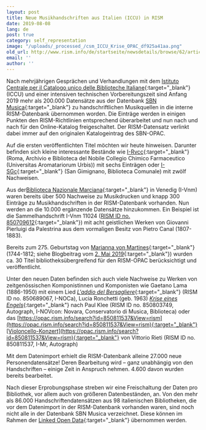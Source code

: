```yaml
---
layout: post
title: Neue Musikhandschriften aus Italien (ICCU) in RISM
date: 2019-08-08
lang: de
post: true
category: self_representation
image: "/uploads/_processed_/csm_ICCU_Krise_OPAC_df925a41aa.png"
old_url: http://www.rism.info/de/startseite/newsdetails/browse/62/article/64/new-music-manuscripts-from-italy-iccu-in-rism.html
email: ''
author: ''
---
```



Nach mehrjährigen Gesprächen und Verhandlungen mit dem [Istituto Centrale per il Catalogo unico delle Biblioteche Italiane](https://www.iccu.sbn.it/it/){:target="_blank"} (ICCU) und einer intensiven technischen Vorbereitungszeit sind Anfang 2019 mehr als 200.000 Datensätze aus der Datenbank [SBN Musica](https://opac.sbn.it/opacsbn/opac/iccu/musica.jsp){:target="_blank"} zu handschriftlichen Musikquellen in die interne RISM-Datenbank übernommen worden. Die Einträge werden in einigen Punkten den RISM-Richtlinien entsprechend überarbeitet und nun nach und nach für den Online-Katalog freigeschaltet. Der RISM-Datensatz verlinkt dabei immer auf den originalen Katalogeintrag des SBN-OPAC.

Auf die ersten veröffentlichten Titel möchten wir heute hinweisen. Darunter befinden sich kleine interessante Bestände wie [I-Rvcc](https://opac.rism.info/search?View=rism&siglum=I-Rvcc){:target="_blank"} (Roma, Archivio e Biblioteca del Nobile Collegio Chimico Farmaceutico (Universitas Aromatariorum Urbis)) mit sechs Einträgen oder [I-SGc](https://opac.rism.info/search?View=rism&siglum=I-SGc){:target="_blank"} (San Gimignano, Biblioteca Comunale) mit zwölf Nachweisen.

Aus der[Biblioteca Nazionale Marciana](https://opac.rism.info/search?View=rism&siglum=I-Vnm){:target="_blank"} in Venedig (I-Vnm) waren bereits über 500 Nachweise zu Musikdrucken und knapp 300 Einträge zu Musikhandschriften in der RISM-Datenbank vorhanden. Nun werden an die 10.000 ergänzende Datensätze hinzukommen. Ein Beispiel ist die Sammelhandschrift I-Vnm 11024 ([RISM ID no. 850709612](https://opac.rism.info/search?id=850709612&View=rism){:target="_blank"}) mit acht geistlichen Werken von Giovanni Pierluigi da Palestrina aus dem vormaligen Besitz von Pietro Canal (1807-1883).

Bereits zum 275. Geburtstag von [Marianna von Martines](https://opac.rism.info/metaopac/perma.do?v=rism&q=-1%3d%22pe331798%22){:target="_blank"} (1744-1812; siehe Blogbeitrag vom [2. Mai 2019](/events/2019/05/02/marianna-von-martines-17441812-at-275.html){:target="_blank"}) wurden ca. 30 Titel bibliotheksübergreifend für den RISM-OPAC berücksichtigt und veröffentlicht.

Unter den neuen Daten befinden sich auch viele Nachweise zu Werken von zeitgenössischen Komponistinnen und Komponisten wie Gaetano Lama (1886-1950) mit einem Lied [_L'addio del Bersagliere_](https://opac.rism.info/search?id=850689069&View=rism){:target="_blank"} (RISM ID no. 850689067, I-NOCa), Lucia Ronchetti (geb. 1963) [_Krise eines Engels_](https://opac.rism.info/search?id=850803749&View=rism){:target="_blank"} nach Paul Klee (RISM ID no. 850803749, Autograph, I-NOVcon: Novara, Conservatorio di Musica, Biblioteca) oder das [https://opac.rism.info/search?id=850811537&View=rism](https://opac.rism.info/search?id=850811537&View=rism){:target="_blank"}[Violoncello-Konzert](https://opac.rism.info/search?id=850811537&View=rism){:target="_blank"} von Vittorio Rieti (RISM ID no. 850811537, I-Mr, Autograph)

Mit dem Datenimport erhielt die RISM-Datenbank alleine 27.000 neue Personendatensätze! Deren Bearbeitung wird – ganz unabhängig von den Handschriften – einige Zeit in Anspruch nehmen. 4.600 davon wurden bereits bearbeitet.

Nach dieser Erprobungsphase streben wir eine Freischaltung der Daten pro Bibliothek, vor allem auch von größeren Datenbeständen, an. Von den mehr als 86.000 Handschriftendatensätzen aus 98 italienischen Bibliotheken, die vor dem Datenimport in der RISM-Datenbank vorhanden waren, sind noch nicht alle in der Datenbank SBN Musica verzeichnet. Diese können im Rahmen der [Linked Open Data](https://opac.rism.info/index.php?id=10&L=0){:target="_blank"} übernommen werden.



<script type="text/javascript">var switchTo5x=true;</script><script type="text/javascript" src="http://w.sharethis.com/button/buttons.js"></script><script type="text/javascript">stLight.options({publisher: "9b601438-1ce1-49d8-bfd7-9cff5df54c17", doNotHash: false, doNotCopy: false, hashAddressBar: false});</script>